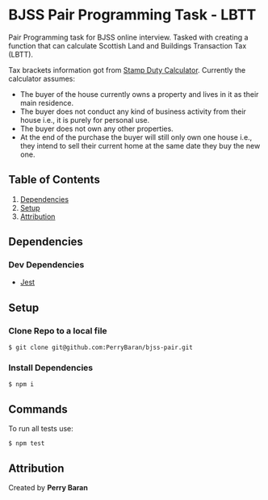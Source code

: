 # BJSS Pair Programming Task - LBTT

Pair Programming task for BJSS online interview. Tasked with creating a function that can calculate Scottish Land and Buildings Transaction Tax (LBTT).

Tax brackets information got from [Stamp Duty Calculator](https://www.stampdutycalculator.org.uk/stamp-duty-scotland.htm). Currently the calculator assumes:
- The buyer of the house currently owns a property and lives in it as their main residence.
- The buyer does not conduct any kind of business activity from their house i.e., it is purely for
personal use.
- The buyer does not own any other properties.
- At the end of the purchase the buyer will still only own one house i.e., they intend to sell
their current home at the same date they buy the new one.


## Table of Contents

1. [Dependencies](#dependencies)
2. [Setup](#setup)
5. [Attribution](#attribution)

## Dependencies

### Dev Dependencies

- [Jest](https://jestjs.io/)

## Setup

### Clone Repo to a local file

```
$ git clone git@github.com:PerryBaran/bjss-pair.git
```

### Install Dependencies

```
$ npm i
```

## Commands

To run all tests use:

```
$ npm test
```

## Attribution

Created by **Perry Baran**